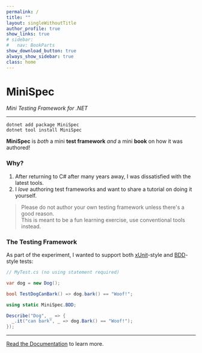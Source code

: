 ```yaml
---
permalink: /
title: ""
layout: singleWithoutTitle
author_profile: true
show_links: true
# sidebar:
#   nav: BookParts
show_download_button: true
always_show_sidebar: true
class: home
---
```



# MiniSpec

_Mini Testing Framework for .NET_

---

<i class="fad fa-terminal"></i> `dotnet add package MiniSpec`  
<i class="fad fa-terminal"></i> `dotnet tool install MiniSpec`

**MiniSpec** is _both_ a mini **test framework** _and_ a mini **book** on how it was authored!

### Why?

1. After returning to C# after many years away, I was dissatisfied with the latest tools.
2. I _love_ authoring test frameworks and want to share a tutorial on doing it yourself.

> Please do not author your own testing framework unless there's a good reason.  
> This is meant to be a fun learning exercise, use conventional tools instead.

### The Testing Framework

As part of the experiment, I wanted to support both [xUnit][]-style and [BDD][]-style tests:

```cs
// MyTest.cs (no using statement required)

var dog = new Dog();

bool TestDogCanBark() => dog.bark() == "Woof!";
```

```cs
using static MiniSpec.BDD;

Describe("Dog", _ => {
  _.it("can bark", _ => dog.Bark() == "Woof!");
});
```

<hr style="clear: left;" />

[BDD]: https://en.wikipedia.org/wiki/Behavior-driven_development
[xUnit]: https://en.wikipedia.org/wiki/XUnit

[<i class="fad fa-book-open"></i> Read the Documentation](/docs) to learn more.